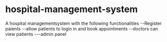 # hospital-management-system
A hospital managementsystem with the following functionalities
  --Register paients
  --allow patients to login in and book appointments
  --doctors can view patients
  ---admin panel
